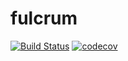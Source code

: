 # fulcrum
[![Build Status](https://travis-ci.org/jingleWang/fulcrum.svg?branch=master)](https://travis-ci.org/jingleWang/fulcrum)
[![codecov](https://codecov.io/gh/jingleWang/fulcrum/branch/master/graph/badge.svg)](https://codecov.io/gh/jingleWang/fulcrum)
